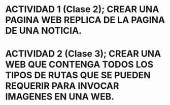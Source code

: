 # ACTIVIDAD 1 (Clase 2); CREAR UNA PAGINA WEB REPLICA DE LA PAGINA DE UNA NOTICIA.

# ACTIVIDAD 2 (Clase 3); CREAR UNA WEB QUE CONTENGA TODOS LOS TIPOS DE RUTAS QUE SE PUEDEN REQUERIR PARA INVOCAR IMAGENES EN UNA WEB.